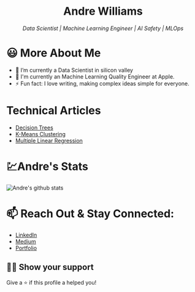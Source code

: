 <h1 align="center">Andre Williams</h1>
<p align="center"><i>Data Scientist | Machine Learning Engineer | AI Safety | MLOps </i></p>

<p align="center">
  
              
# :smiley: More About Me
- 🔭 I’m currently a Data Scientist in silicon valley
- 🌱 I'm currently an Machine Learning Quality Engineer at Apple. 
- ⚡ Fun fact: I love writing, making complex ideas simple for everyone. 

# Technical Articles
- [Decision Trees](https://medium.com/analytics-vidhya/to-tree-or-not-to-tree-that-is-the-decision-90ae1a9114c2)
- [K-Means Clustering](https://levelup.gitconnected.com/k-means-clustering-analysis-machine-learning-c98ed9f85d8a)
- [Multiple Linear Regression](https://levelup.gitconnected.com/expensive-cheap-housing-prices-predict-prices-boston-housing-dataset-d60987b65c75)


# :chart:Andre's Stats

![Andre's github stats](https://github-readme-stats.vercel.app/api?username=Andre-Williams22&show_icons=true)
<br>
<!--
[![Top Langs](https://github-readme-stats.vercel.app/api/top-langs/?username=Andre-Williams22&exclude_repo=github-readme-stats,Andre-Williams22.github.io)](https://github.com/Andre-Williams/github-readme-stats)
--> 
# 📫  Reach Out & Stay Connected:
  - [LinkedIn](https://www.linkedin.com/in/andrewilliams22/)
  - [Medium](https://medium.com/@andre_williams)
  - [Portfolio](https://www.makeschool.com/portfolio/andre-williams)

## :man_astronaut: Show your support

Give a ⭐️ if this profile a helped you!

